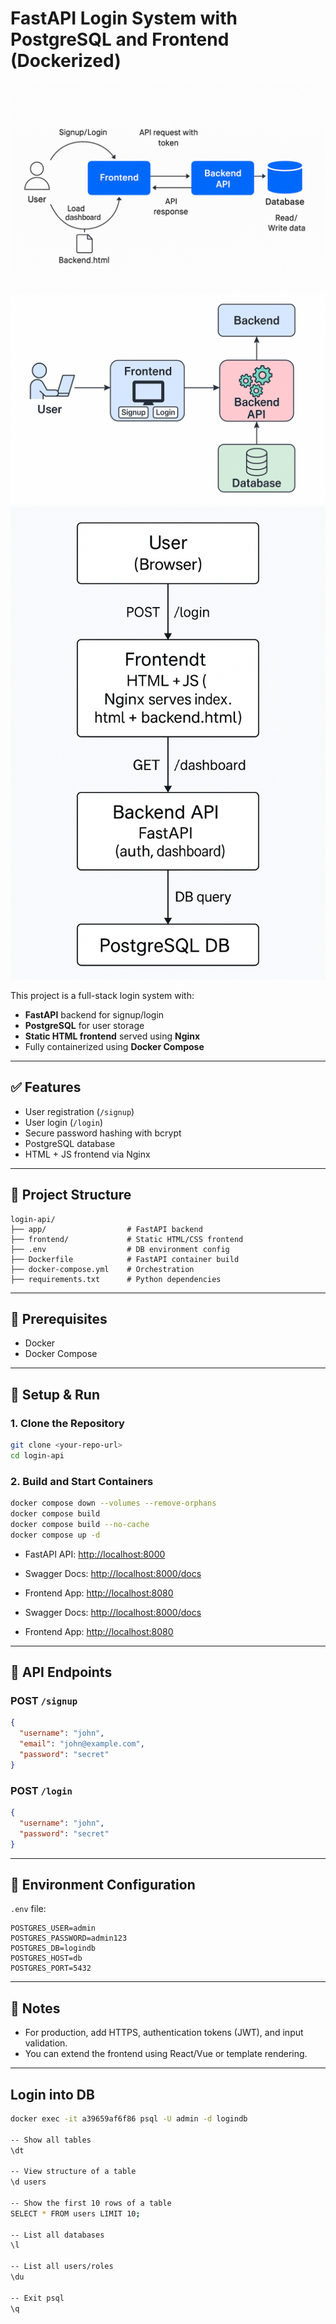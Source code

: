# FastAPI Login System with PostgreSQL and Frontend (Dockerized)
![alt text](image.png)
![alt text](image-1.png)
![alt text](image-2.png)

This project is a full-stack login system with:
- **FastAPI** backend for signup/login
- **PostgreSQL** for user storage
- **Static HTML frontend** served using **Nginx**
- Fully containerized using **Docker Compose**

---

## ✅ Features

- User registration (`/signup`)
- User login (`/login`)
- Secure password hashing with bcrypt
- PostgreSQL database
- HTML + JS frontend via Nginx

---

## 🧱 Project Structure

```
login-api/
├── app/                  # FastAPI backend
├── frontend/             # Static HTML/CSS frontend
├── .env                  # DB environment config
├── Dockerfile            # FastAPI container build
├── docker-compose.yml    # Orchestration
├── requirements.txt      # Python dependencies
```

---

## 🚀 Prerequisites

- Docker
- Docker Compose

---

## 🔧 Setup & Run

### 1. Clone the Repository

```bash
git clone <your-repo-url>
cd login-api
```

### 2. Build and Start Containers

```bash
docker compose down --volumes --remove-orphans
docker compose build
docker compose build --no-cache
docker compose up -d
```

- FastAPI API: [http://localhost:8000](http://localhost:8000)
- Swagger Docs: [http://localhost:8000/docs](http://localhost:8000/docs)
- Frontend App: [http://localhost:8080](http://localhost:8080)

- Swagger Docs: [http://localhost:8000/docs](http://server2.anomicatech.com:8000/docs)
- Frontend App: [http://localhost:8080](http://server2.anomicatech.com:8065/)


---

## 🧪 API Endpoints

### POST `/signup`
```json
{
  "username": "john",
  "email": "john@example.com",
  "password": "secret"
}
```

### POST `/login`
```json
{
  "username": "john",
  "password": "secret"
}
```

---

## 🔐 Environment Configuration

`.env` file:

```
POSTGRES_USER=admin
POSTGRES_PASSWORD=admin123
POSTGRES_DB=logindb
POSTGRES_HOST=db
POSTGRES_PORT=5432
```

---

## 📌 Notes

- For production, add HTTPS, authentication tokens (JWT), and input validation.
- You can extend the frontend using React/Vue or template rendering.

---

## Login into DB
```sh
docker exec -it a39659af6f86 psql -U admin -d logindb

-- Show all tables
\dt

-- View structure of a table
\d users

-- Show the first 10 rows of a table
SELECT * FROM users LIMIT 10;

-- List all databases
\l

-- List all users/roles
\du

-- Exit psql
\q
```